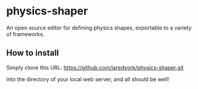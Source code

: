 # physics-shaper
An open source editor for defining physics shapes, exportable to a variety of frameworks.

## How to install
Simply clone this URL:
https://github.com/jaredyork/physics-shaper.git

into the directory of your local web server, and all should be well!

